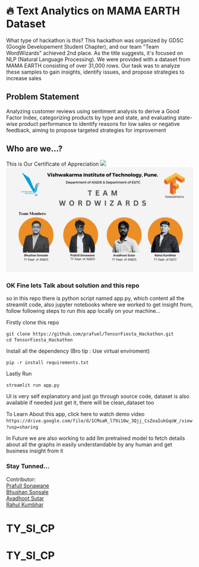 
# 🔥 Text Analytics on MAMA EARTH Dataset

What type of hackathon is this? This hackathon was organized by GDSC (Google Developement Student Chapter), and our team "Team WordWizards" achieved 2nd place. As the title suggests, it's focused on NLP (Natural Language Processing). We were provided with a dataset from MAMA EARTH consisting of over 31,000 rows. Our task was to analyze these samples to gain insights, identify issues, and propose strategies to increase sales
## Problem Statement
Analyzing customer reviews using sentiment analysis to derive a Good Factor Index, categorizing products by type and state, and evaluating state-wise product performance to identify reasons for low sales or negative feedback, aiming to propose targeted strategies for improvement
## Who are we...?
This is Our Certificate of Appreciation
![](https://github.com/prafuel/TensorFiesta_Hackathon/blob/main/screenshots/TensorFiestaCerti.jpg)
![](https://github.com/prafuel/TensorFiesta_Hackathon/blob/main/screenshots/1.jpg)

### OK Fine lets Talk about solution and this repo
so in this repo there is python script named app.py, which content all the streamlit code, also jupyter notebooks where we worked to get insight from, follow following steps to run this app locally on your machine...

Firstly clone this repo
```
git clone https://github.com/prafuel/TensorFiesta_Hackathon.git
cd TensorFiesta_Hackathon
```
Install all the dependency (Bro tip : Use virtual enviroment)
``` 
pip -r install requirements.txt
```
Lastly Run
```
streamlit run app.py
```
UI is very self explanatory and just go through source code, dataset is also available if needed just get it, there will be clean_dataset too                         

To Learn About this app, click here to watch demo video <br>
```https://drive.google.com/file/d/1CMsaR_l79i10w_3Qjj_CsZeaIukGqoW_/view?usp=sharing```

In Future we are also working to add llm pretrained model to fetch details about all the graphs in easily understandable by any human and get business insight from it
### Stay Tunned...

Contributor: <br>
[Prafull Sonawane](https://github.com/prafuel) <br> 
[Bhushan Sonsale](https://github.com/bhushansonsale09) <br>
[Avadhoot Sutar](https://github.com/avashoot) <br> 
[Rahul Kumbhar](https://github.com/prafuel) <br>
# TY_SI_CP
# TY_SI_CP
